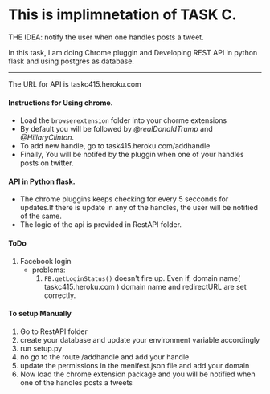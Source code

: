 # This is implimnetation of TASK C.
THE IDEA: notify the user when one handles posts a tweet.

In this task, I am doing Chrome pluggin and Developing REST API in python flask and using postgres as database.

---
The URL for API is taskc415.heroku.com


#### Instructions for Using chrome.
-   Load the `browserextension` folder into your chorme extensions 
-   By default you will be followed by _@realDonaldTrump_ and _@HillaryClinton_.
-   To add new handle, go to task415.heroku.com/addhandle 
-   Finally, You will be notifed by the pluggin when one of your handles posts on twitter.

#### API in Python flask.
- The chrome pluggins keeps checking for every 5 secconds for updates.If there is update in any of the handles, the user will be notified of the same.
- The logic of the api is provided in RestAPI folder.

#### ToDo
1. Facebook login
    - problems:
        1. `FB.getLoginStatus()` doesn't fire up. Even if, domain name( taskc415.heroku.com ) domain name and redirectURL are set correctly.
 
    
#### To setup Manually 
1. Go to RestAPI folder
2. create your database and update your environment variable accordingly
3. run setup.py
4. no go to the route /addhandle and add your handle
5. update the permissions in the menifest.json file and add your domain 
6. Now load the chrome extension package and you will be notified when one of the handles posts a tweets 
